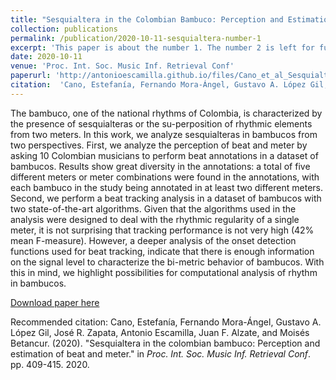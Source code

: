 ```yaml
---
title: "Sesquialtera in the Colombian Bambuco: Perception and Estimation of Beat and Meter"
collection: publications
permalink: /publication/2020-10-11-sesquialtera-number-1
excerpt: 'This paper is about the number 1. The number 2 is left for future work.'
date: 2020-10-11
venue: 'Proc. Int. Soc. Music Inf. Retrieval Conf'
paperurl: 'http://antonioescamilla.github.io/files/Cano_et_al_Sesquialtera_ISMIR_2020.pdf'
citation:  'Cano, Estefanía, Fernando Mora-Ángel, Gustavo A. López Gil, José R. Zapata, Antonio Escamilla, Juan F. Alzate, and Moisés Betancur. (2020). &quot;Sesquialtera in the colombian bambuco: Perception and estimation of beat and meter.&quot; <i>in Proc. Int. Soc. Music Inf. Retrieval Conf</i>. pp. 409-415. 2020.'
---
```

The bambuco, one of the national rhythms of Colombia, is characterized by the presence of sesquialteras or the su-perposition of rhythmic elements from two meters. In this work, we analyze sesquialteras in bambucos from two perspectives. First, we analyze the perception of beat and meter by asking 10 Colombian musicians to perform beat annotations in a dataset of bambucos. Results show great diversity in the annotations: a total of five different meters or meter combinations were found in the annotations, with each bambuco in the study being annotated in at least two different meters. Second, we perform a beat tracking analysis in a dataset of bambucos with two state-of-the-art algorithms. Given that the algorithms used in the analysis were designed to deal with the rhythmic regularity of a single meter, it is not surprising that tracking performance is not very high (42% mean F-measure). However, a deeper analysis of the onset detection functions used for beat tracking, indicate that there is enough information on the signal level to characterize the bi-metric behavior of bambucos. With this in mind, we highlight possibilities for computational analysis of rhythm in bambucos.

[Download paper here](http://antonioescamilla.github.io/files/Cano_et_al_Sesquialtera_ISMIR_2020.pdf)

Recommended citation: Cano, Estefanía, Fernando Mora-Ángel, Gustavo A. López Gil, José R. Zapata, Antonio Escamilla, Juan F. Alzate, and Moisés Betancur. (2020). "Sesquialtera in the colombian bambuco: Perception and estimation of beat and meter." in <i>Proc. Int. Soc. Music Inf. Retrieval Conf</i>. pp. 409-415. 2020.
